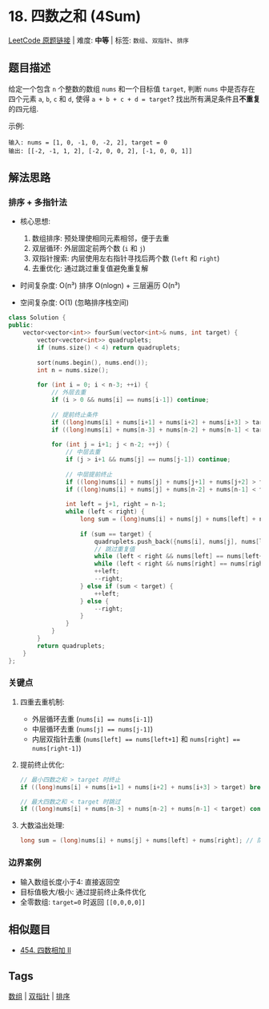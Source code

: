 # 18. 四数之和 (4Sum)

[LeetCode 原题链接](https://leetcode.cn/problems/4sum/) | 难度: **中等** | 标签: `数组`、`双指针`、`排序`

## 题目描述

给定一个包含 `n` 个整数的数组 `nums` 和一个目标值 `target`, 判断 `nums` 中是否存在四个元素 `a`, `b`, `c` 和 `d`, 使得 `a + b + c + d = target`? 找出所有满足条件且**不重复**的四元组.

示例:

```plaintext
输入: nums = [1, 0, -1, 0, -2, 2], target = 0
输出: [[-2, -1, 1, 2], [-2, 0, 0, 2], [-1, 0, 0, 1]]
```

## 解法思路

### 排序 + 多指针法

- 核心思想:
  1. 数组排序: 预处理使相同元素相邻，便于去重
  2. 双层循环: 外层固定前两个数 (`i` 和 `j`)
  3. 双指针搜索: 内层使用左右指针寻找后两个数 (`left` 和 `right`)
  4. 去重优化: 通过跳过重复值避免重复解

- 时间复杂度: O(n³)
    排序 O(nlogn) + 三层遍历 O(n³)
- 空间复杂度: O(1) (忽略排序栈空间)

```cpp
class Solution {
public:
    vector<vector<int>> fourSum(vector<int>& nums, int target) {
        vector<vector<int>> quadruplets;
        if (nums.size() < 4) return quadruplets;
        
        sort(nums.begin(), nums.end());
        int n = nums.size();
        
        for (int i = 0; i < n-3; ++i) {
            // 外层去重
            if (i > 0 && nums[i] == nums[i-1]) continue;
            
            // 提前终止条件
            if ((long)nums[i] + nums[i+1] + nums[i+2] + nums[i+3] > target) break;
            if ((long)nums[i] + nums[n-3] + nums[n-2] + nums[n-1] < target) continue;
            
            for (int j = i+1; j < n-2; ++j) {
                // 中层去重
                if (j > i+1 && nums[j] == nums[j-1]) continue;
                
                // 中层提前终止
                if ((long)nums[i] + nums[j] + nums[j+1] + nums[j+2] > target) break;
                if ((long)nums[i] + nums[j] + nums[n-2] + nums[n-1] < target) continue;
                
                int left = j+1, right = n-1;
                while (left < right) {
                    long sum = (long)nums[i] + nums[j] + nums[left] + nums[right];
                    
                    if (sum == target) {
                        quadruplets.push_back({nums[i], nums[j], nums[left], nums[right]});
                        // 跳过重复值
                        while (left < right && nums[left] == nums[left+1]) ++left;
                        while (left < right && nums[right] == nums[right-1]) --right;
                        ++left;
                        --right;
                    } else if (sum < target) {
                        ++left;
                    } else {
                        --right;
                    }
                }
            }
        }
        return quadruplets;
    }
};
```

### 关键点

1. 四重去重机制:
   - 外层循环去重 (`nums[i] == nums[i-1]`)
   - 中层循环去重 (`nums[j] == nums[j-1]`)
   - 内层双指针去重 (`nums[left] == nums[left+1]` 和 `nums[right] == nums[right-1]`)

2. 提前终止优化:

   ```cpp
   // 最小四数之和 > target 时终止
   if ((long)nums[i] + nums[i+1] + nums[i+2] + nums[i+3] > target) break;
   
   // 最大四数之和 < target 时跳过
   if ((long)nums[i] + nums[n-3] + nums[n-2] + nums[n-1] < target) continue;
   ```

3. 大数溢出处理:

   ```cpp
   long sum = (long)nums[i] + nums[j] + nums[left] + nums[right]; // 防止int溢出
   ```

### 边界案例

- 输入数组长度小于4: 直接返回空
- 目标值极大/极小: 通过提前终止条件优化
- 全零数组: `target=0` 时返回 `[[0,0,0,0]]`

## 相似题目

- [454. 四数相加 II](https://leetcode.cn/problems/4sum-ii/)

## Tags

[数组](/tags/array.md) | [双指针](/tags/two-pointers.md) | [排序](/tags/sorting.md)
